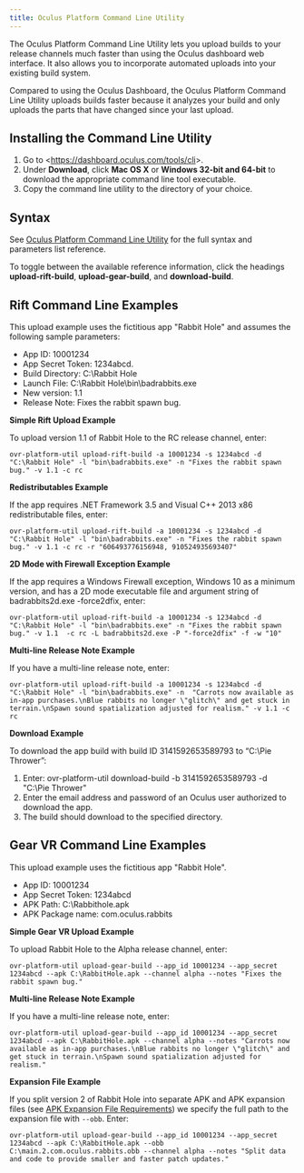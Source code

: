 ```yaml
---
title: Oculus Platform Command Line Utility
---
```


The Oculus Platform Command Line Utility lets you upload builds to your release channels much faster than using the Oculus dashboard web interface. It also allows you to incorporate automated uploads into your existing build system.

Compared to using the Oculus Dashboard, the Oculus Platform Command Line Utility uploads builds faster because it analyzes your build and only uploads the parts that have changed since your last upload.

## Installing the Command Line Utility

1. Go to &lt;https://dashboard.oculus.com/tools/cli&gt;.
2. Under **Download**, click **Mac OS X** or **Windows 32-bit and 64-bit** to download the appropriate command line tool executable.
3. Copy the command line utility to the directory of your choice.


## Syntax

See [Oculus Platform Command Line Utility](https://dashboard.oculus.com/tools/cli) for the full syntax and parameters list reference.

To toggle between the available reference information, click the headings **upload-rift-build**, **upload-gear-build**, and **download-build**.

## Rift Command Line Examples

This upload example uses the fictitious app "Rabbit Hole" and assumes the following sample parameters:

* App ID: 10001234
* App Secret Token: 1234abcd.
* Build Directory: C:\Rabbit Hole
* Launch File: C:\Rabbit Hole\bin\badrabbits.exe
* New version: 1.1
* Release Note: Fixes the rabbit spawn bug.


**Simple Rift Upload Example**

To upload version 1.1 of Rabbit Hole to the RC release channel, enter: 

```
ovr-platform-util upload-rift-build -a 10001234 -s 1234abcd -d "C:\Rabbit Hole" -l "bin\badrabbits.exe" -n "Fixes the rabbit spawn bug." -v 1.1 -c rc 
```

**Redistributables Example**

If the app requires .NET Framework 3.5 and Visual C++ 2013 x86 redistributable files, enter:

```
ovr-platform-util upload-rift-build -a 10001234 -s 1234abcd -d "C:\Rabbit Hole" -l "bin\badrabbits.exe" -n "Fixes the rabbit spawn bug." -v 1.1 -c rc -r "606493776156948, 910524935693407" 
```

**2D Mode with Firewall Exception Example**

If the app requires a Windows Firewall exception, Windows 10 as a minimum version, and has a 2D mode executable file and argument string of badrabbits2d.exe -force2dfix, enter:

```
ovr-platform-util upload-rift-build -a 10001234 -s 1234abcd -d "C:\Rabbit Hole" -l "bin\badrabbits.exe" -n "Fixes the rabbit spawn bug." -v 1.1  -c rc -L badrabbits2d.exe -P "-force2dfix" -f -w "10" 
```

**Multi-line Release Note Example**

If you have a multi-line release note, enter:

```
ovr-platform-util upload-rift-build -a 10001234 -s 1234abcd -d "C:\Rabbit Hole" -l "bin\badrabbits.exe" -n  "Carrots now available as in-app purchases.\nBlue rabbits no longer \"glitch\" and get stuck in terrain.\nSpawn sound spatialization adjusted for realism." -v 1.1 -c rc 
```

**Download Example**

To download the app build with build ID 3141592653589793 to “C:\Pie Thrower”:

1. Enter: ovr-platform-util download-build -b 3141592653589793 -d "C:\Pie Thrower"
2. Enter the email address and password of an Oculus user authorized to download the app.
3. The build should download to the specified directory.


## Gear VR Command Line Examples

This upload example uses the fictitious app "Rabbit Hole".

* App ID: 10001234
* App Secret Token: 1234abcd
* APK Path: C:\Rabbithole.apk
* APK Package name: com.oculus.rabbits


**Simple Gear VR Upload Example**

To upload Rabbit Hole to the Alpha release channel, enter:

```
ovr-platform-util upload-gear-build --app_id 10001234 --app_secret 1234abcd --apk C:\RabbitHole.apk --channel alpha --notes "Fixes the rabbit spawn bug."
```

**Multi-line Release Note Example**

If you have a multi-line release note, enter:

```
ovr-platform-util upload-gear-build --app_id 10001234 --app_secret 1234abcd --apk C:\RabbitHole.apk --channel alpha --notes "Carrots now available as in-app purchases.\nBlue rabbits no longer \"glitch\" and get stuck in terrain.\nSpawn sound spatialization adjusted for realism."
```

**Expansion File Example**

If you split version 2 of Rabbit Hole into separate APK and APK expansion files (see [APK Expansion File Requirements](/distribute/latest/concepts/publish-uploading-mobile/#apkexpansionfile)) we specify the full path to the expansion file with `--obb`. Enter:

```
ovr-platform-util upload-gear-build --app_id 10001234 --app_secret 1234abcd --apk C:\RabbitHole.apk --obb C:\main.2.com.oculus.rabbits.obb --channel alpha --notes "Split data and code to provide smaller and faster patch updates."
```
